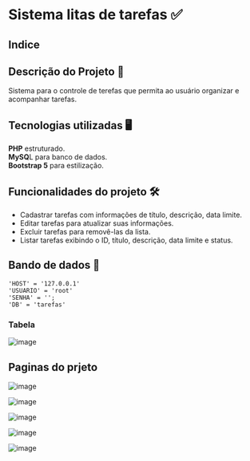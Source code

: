 # Sistema litas de tarefas  ✅

## Indice

## Descrição do Projeto 📰
Sistema para o controle de terefas que permita ao usuário organizar e acompanhar tarefas.

## Tecnologias utilizadas 🖥

**PHP** estruturado. <br>
**MySQ**L para banco de dados. <br>
**Bootstrap 5** para estilização. <br>

## Funcionalidades do projeto 🛠️

* Cadastrar tarefas com informações de título, descrição, data limite.
* Editar tarefas para atualizar suas informações.
* Excluir tarefas para removê-las da lista.
* Listar tarefas exibindo o ID, título, descrição, data limite e status.

## Bando de dados 🎲
```
'HOST' = '127.0.0.1'
'USUARIO' = 'root'
'SENHA' = '';
'DB' = 'tarefas'
```
### Tabela
![image](https://github.com/user-attachments/assets/081ec46f-b366-40d1-a637-575d19ee70e1)

## Paginas do prjeto
![image](https://github.com/user-attachments/assets/54060afa-6908-4c98-8b49-947d34fec09f)

![image](https://github.com/user-attachments/assets/d06f94fa-e8d8-4749-8b55-88a5b708a8ce)

![image](https://github.com/user-attachments/assets/0d2b064e-0386-4f0e-ac0d-bb44c2e976d2)

![image](https://github.com/user-attachments/assets/b9b38755-eb28-4b36-8ed5-75db67a693c2)

![image](https://github.com/user-attachments/assets/492be23f-b90b-4275-ab7e-fa61c03a3a0e)

